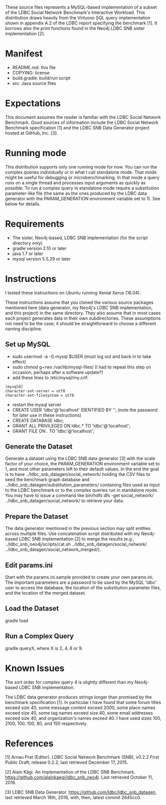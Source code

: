 These source files represents a MySQL-based implementation of a subset
of the LDBC Social Network Benchmark's Interactive Workload.  This
distribution draws heavily from the Virtuoso SQL query implementation
shown in appendix A.2 of the LDBC report specifying the benchmark [1].
It borrows also the print functions found in the Neo4j LDBC SNB sister
implementation [2].

Manifest
========

- README.md: this file
- COPYING: license
- build.gradle: build/run script
- src: Java source files

Expectations
============

This document assumes the reader is familiar with the LDBC Social
Network Benchmark.  Good sources of information include the LDBC
Social Network Benchmark specification [1] and the LDBC SNB Data
Generator project hosted at GitHub, Inc. [3].

Running mode
============

This distribution supports only one running mode for now.  You can run
the complex queries individually or in what I call standalone mode.
That mode might be useful for debugging or microbenchmarking.  In that
mode a query runs on a single thread and processes input arguments as
quickly as possible.  To run a complex query in standalone
mode require a substitution parameter-like file (the same as the ones
produced by the LDBC data generator with the PARAM_GENERATION
environment variable set to 1).  See below for details.

Requirements
============

- The sister, Neo4j-based, LDBC SNB implementation (for the script directory only)
- gradle version 2.10 or later
- java 1.7 or later
- mysql version 5.5.29 or later


Instructions
============

I tested these instructions on Ubuntu running Xenial Xerus (16.04).

These instructions assume that you cloned the various source packages
mentioned here (data generator, my Neo4j's LDBC SNB implementation,
and this project) in the same directory.  They also assume that in
most cases each project generates data in their own subdirectories.
These assumptions not need to be the case; it should be
straightforward to choose a different naming discipline.

Set up MySQL
------------
- sudo usermod -a -G mysql $USER
  (must log out and back in to take effect)
- sudo chmod g+rwx /var/lib/mysql-files/
  (I had to repeat this step on occasion; perhaps after a software update?)
- add these lines to /etc/mysql/my.cnf:
```
[mysqld]
character-set-server = utf8
character-set-filesystem = utf8
```
- restart the mysql server
- CREATE USER 'ldbc'@'localhost' IDENTIFIED BY '<password>';
  (note the password for later use in these instructions)
- CREATE DATABASE ldbc;
- GRANT ALL PRIVILEGES ON ldbc.* TO 'ldbc'@'localhost';
- GRANT FILE ON *.* TO 'ldbc'@'localhost';

Generate the Dataset
--------------------

Generate a dataset using the LDBC SNB data generator [3] with the
scale factor of your choice, the PARAM_GENERATION environment variable
set to 1, and most other parameters left to their default values.  In
the end the goal is to have ../ldbc_snb_datagen/social_network/
holding the CSV files to seed the benchmark graph database and
../ldbc_snb_datagen/substitution_parameters/ containing files used as
input to the LDBC benchmark or to the complex queries run in
standalone mode.  You may have to issue a command like bin/hdfs dfs
-get social_network/ ../ldbc_snb_datagen/social_network/ to retrieve
your data.

Prepare the Dataset
-------------------

The data generator mentioned in the previous section may split
entities across multiple files.  Use concatenation script distributed
with my Neo4j-based LDBC SNB implementation [2] to merge the results
(e.g., ../ldbc_snb_neo4j/scripts/cat.sh
../ldbc_snb_datagen/social_network/
../ldbc_snb_datagen/social_network_merged/).

Edit params.ini
---------------

Start with the params.ini.sample provided to create your own
params.ini.  The important parameters are a password to be used by the
MySQL 'ldbc' user to access the database, the location of the
substitution parameter files, and the location of the merged dataset.

Load the Dataset
----------------

gradle load

Run a Complex Query
-------------------

gradle queryX, where X is 2, 4, 8 or 9.

Known Issues
============

The sort order for complex query 4 is slightly different than my
Neo4j-based LDBC SNB implementation.

The LDBC data generator produces strings longer than promised by the
benchmark specification [1].  In particular I have found that some
forum titles exceed size 40, some message content exceed 2000, some
place names exceed size 40, some tag names exceed size 40, some email
addresses exceed size 40, and organization's names exceed 40.  I have
used sizes 100, 2100, 100, 100, 80, and 150 respectively.

References
==========

[1] Arnau Prat (Editor).  LDBC Social Network Benchmark (SNB), v0.2.2
    First Public Draft, release 0.2.2, last retrieved December 17,
    2015.

[2] Alain Kägi.  An Implementation of the LDBC SNB
    Benchmark. https://github.com/alainkaegi/ldbc_snb_neo4j.  Last
    retrieved October 11, 2016.

[3] LDBC SNB Data Generator.
    https://github.com/ldbc/ldbc_snb_datagen, last retrieved March
    18th, 2016, with, then, latest commit 2645cc0.
